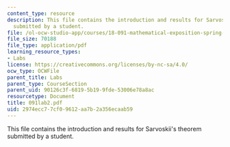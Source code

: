 ```yaml
---
content_type: resource
description: This file contains the introduction and results for Sarvoskii's theorem
  submitted by a student.
file: /ol-ocw-studio-app/courses/18-091-mathematical-exposition-spring-2005/2974ecc77cf09612aa7b2a356ecaab59_091lab2.pdf
file_size: 70188
file_type: application/pdf
learning_resource_types:
- Labs
license: https://creativecommons.org/licenses/by-nc-sa/4.0/
ocw_type: OCWFile
parent_title: Labs
parent_type: CourseSection
parent_uid: 90126c3f-6819-5b19-9fde-53006e78a8ac
resourcetype: Document
title: 091lab2.pdf
uid: 2974ecc7-7cf0-9612-aa7b-2a356ecaab59
---
```

This file contains the introduction and results for Sarvoskii's theorem submitted by a student.